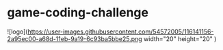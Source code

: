 
# game-coding-challenge

![logo](https://user-images.githubusercontent.com/54572005/116141156-2a95ec00-a68d-11eb-9a19-6c93ba5bbe25.png width="20" height="20" )
